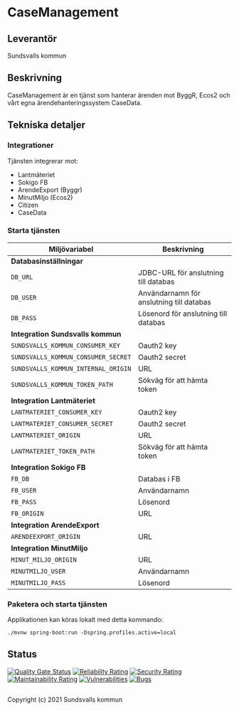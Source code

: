 # CaseManagement

## Leverantör

Sundsvalls kommun

## Beskrivning

CaseManagement är en tjänst som hanterar ärenden mot ByggR, Ecos2 och vårt egna ärendehanteringssystem CaseData.

## Tekniska detaljer

### Integrationer

Tjänsten integrerar mot:

* Lantmäteriet
* Sokigo FB
* ArendeExport (Byggr)
* MinutMiljo (Ecos2)
* Citizen
* CaseData

### Starta tjänsten

|            Miljövariabel            |               Beskrivning                |
|-------------------------------------|------------------------------------------|
| **Databasinställningar**                                                      ||
| `DB_URL`                            | JDBC-URL för anslutning till databas     |
| `DB_USER`                           | Användarnamn för anslutning till databas |
| `DB_PASS`                           | Lösenord för anslutning till databas     |
| **Integration Sundsvalls kommun**                                             ||
| `SUNDSVALLS_KOMMUN_CONSUMER_KEY`    | Oauth2 key                               |
| `SUNDSVALLS_KOMMUN_CONSUMER_SECRET` | Oauth2 secret                            |
| `SUNDSVALLS_KOMMUN_INTERNAL_ORIGIN` | URL                                      |
| `SUNDSVALLS_KOMMUN_TOKEN_PATH`      | Sökväg för att hämta token               |
| **Integration Lantmäteriet**                                                  ||
| `LANTMATERIET_CONSUMER_KEY`         | Oauth2 key                               |
| `LANTMATERIET_CONSUMER_SECRET`      | Oauth2 secret                            |
| `LANTMATERIET_ORIGIN`               | URL                                      |
| `LANTMATERIET_TOKEN_PATH`           | Sökväg för att hämta token               |
| **Integration Sokigo FB**                                                     ||
| `FB_DB`                             | Databas i FB                             |
| `FB_USER`                           | Användarnamn                             |
| `FB_PASS`                           | Lösenord                                 |
| `FB_ORIGIN`                         | URL                                      |
| **Integration ArendeExport**                                                  ||
| `ARENDEEXPORT_ORIGIN`               | URL                                      |
| **Integration MinutMiljo**                                                    ||
| `MINUT_MILJO_ORIGIN`                | URL                                      |
| `MINUTMILJO_USER`                   | Användarnamn                             |
| `MINUTMILJO_PASS`                   | Lösenord                                 |

### Paketera och starta tjänsten

Applikationen kan köras lokalt med detta kommando:

```
./mvnw spring-boot:run -Dspring.profiles.active=local
```

## Status

[![Quality Gate Status](https://sonarcloud.io/api/project_badges/measure?project=Sundsvallskommun_api-service-casemanagement&metric=alert_status)](https://sonarcloud.io/summary/overall?id=Sundsvallskommun_api-service-casemanagement)
[![Reliability Rating](https://sonarcloud.io/api/project_badges/measure?project=Sundsvallskommun_api-service-casemanagement&metric=reliability_rating)](https://sonarcloud.io/summary/overall?id=Sundsvallskommun_api-service-casemanagement)
[![Security Rating](https://sonarcloud.io/api/project_badges/measure?project=Sundsvallskommun_api-service-casemanagement&metric=security_rating)](https://sonarcloud.io/summary/overall?id=Sundsvallskommun_api-service-casemanagement)
[![Maintainability Rating](https://sonarcloud.io/api/project_badges/measure?project=Sundsvallskommun_api-service-casemanagement&metric=sqale_rating)](https://sonarcloud.io/summary/overall?id=Sundsvallskommun_api-service-casemanagement)
[![Vulnerabilities](https://sonarcloud.io/api/project_badges/measure?project=Sundsvallskommun_api-service-casemanagement&metric=vulnerabilities)](https://sonarcloud.io/summary/overall?id=Sundsvallskommun_api-service-casemanagement)
[![Bugs](https://sonarcloud.io/api/project_badges/measure?project=Sundsvallskommun_api-service-casemanagement&metric=bugs)](https://sonarcloud.io/summary/overall?id=Sundsvallskommun_api-service-casemanagement)

## 

Copyright (c) 2021 Sundsvalls kommun
